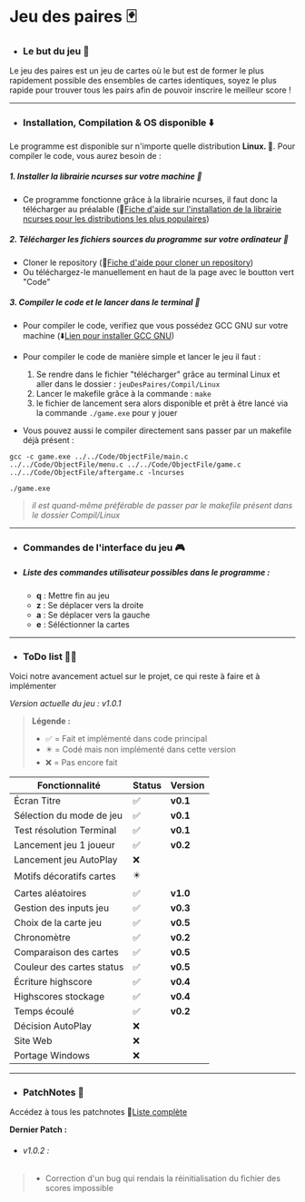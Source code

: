 # Jeu des paires :black_joker:

- ### Le but du jeu :black_flag: 

 Le jeu des paires est un jeu de cartes où le but est de former le plus rapidement possible des ensembles de cartes identiques, soyez le plus rapide pour trouver tous les pairs afin de pouvoir inscrire le meilleur score ! 

---

 - ### Installation, Compilation & OS disponible :arrow_down:

Le programme est disponible sur n'importe quelle distribution **Linux. :penguin:**. Pour compiler le code, vous aurez besoin de :

##### 1. Installer la librairie ncurses sur votre machine :blue_book: 

- Ce programme fonctionne grâce à la librairie ncurses, il faut donc la télécharger au préalable (:page_facing_up:[Fiche d'aide sur l'installation de la librairie ncurses pour les distributions les plus populaires](https://www.cyberciti.biz/faq/linux-install-ncurses-library-headers-on-debian-ubuntu-centos-fedora/?__cf_chl_tk=rluPuC6Rq0fQWuxExTTKQpOTJpms0k3zLRHfU842vQY-1700225221-0-gaNycGzNDqU))

##### 2. Télécharger les fichiers sources du programme sur votre ordinateur :floppy_disk: 

- Cloner le repository (:page_facing_up:[Fiche d'aide pour cloner un repository](https://docs.github.com/fr/repositories/creating-and-managing-repositories/cloning-a-repository))
- Ou téléchargez-le manuellement en haut de la page avec le boutton vert "Code"

##### 3. Compiler le code et le lancer dans le terminal :minidisc:

- Pour compiler le code, verifiez que vous possédez GCC GNU sur votre machine (:arrow_down:[Lien pour installer GCC GNU](https://doc.ubuntu-fr.org/gcc))

- Pour compiler le code de manière simple et lancer le jeu il faut :

    1. Se rendre dans le fichier "télécharger" grâce au terminal Linux et aller dans le dossier : ```jeuDesPaires/Compil/Linux``` 
    2. Lancer le makefile grâce à la commande : ```make```
    3. le fichier de lancement sera alors disponible et prêt à être lancé via la commande ```./game.exe``` pour y jouer
- Vous pouvez aussi le compiler directement sans passer par un makefile déjà présent : 
```
gcc -c game.exe ../../Code/ObjectFile/main.c ../../Code/ObjectFile/menu.c ../../Code/ObjectFile/game.c ../../Code/ObjectFile/aftergame.c -lncurses

./game.exe
```
> *il est quand-même préférable de passer par le makefile présent dans le dossier Compil/Linux*

---

- ### Commandes de l'interface du jeu :video_game:

- ##### Liste des commandes utilisateur possibles dans le programme :

    - **q** : Mettre fin au jeu
    - **z** : Se déplacer vers la droite
    - **a** : Se déplacer vers la gauche
    - **e** : Séléctionner la cartes

---

- ### ToDo list :memo::white_check_mark:

Voici notre avancement actuel sur le projet, ce qui reste à faire et à implémenter

*Version actuelle du jeu : v1.0.1*

> **Légende :**
>
> - :white_check_mark: = Fait et implémenté dans code principal
> - :eight_pointed_black_star: = Codé mais non implémenté dans cette version
> - :x: = Pas encore fait

|Fonctionnalité            |Status                    |Version |
|--------------------------|--------------------------|--------|
|Écran Titre               |:white_check_mark:        |**v0.1**|
|Sélection du mode de jeu  |:white_check_mark:        |**v0.1**|
|Test résolution Terminal  |:white_check_mark:        |**v0.1**|
|Lancement jeu 1 joueur    |:white_check_mark:        |**v0.2**|
|Lancement jeu AutoPlay    |:x:                       |        |
|Motifs décoratifs cartes  |:eight_pointed_black_star:|        |
|Cartes aléatoires         |:white_check_mark:        |**v1.0**|
|Gestion des inputs jeu    |:white_check_mark:        |**v0.3**|
|Choix de la carte jeu     |:white_check_mark:        |**v0.5**|
|Chronomètre               |:white_check_mark:        |**v0.2**|
|Comparaison des cartes    |:white_check_mark:        |**v0.5**|
|Couleur des cartes status |:white_check_mark:        |**v0.5**|
|Écriture highscore        |:white_check_mark:        |**v0.4**|
|Highscores stockage       |:white_check_mark:        |**v0.4**|
|Temps écoulé              |:white_check_mark:        |**v0.2**|
|Décision AutoPlay         |:x:                       |        |
|Site Web                  |:x:                       |        |
|Portage Windows           |:x:                       |        |

---

- ### PatchNotes :bookmark_tabs:

Accédez à tous les patchnotes :page_facing_up:[Liste complète](./PATCH.md)

**Dernier Patch :**

- ###### v1.0.2 :
> - Correction d'un bug qui rendais la réinitialisation du fichier des scores impossible 
